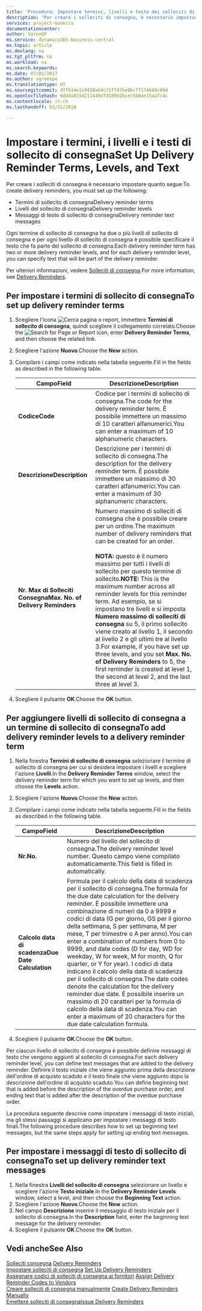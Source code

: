 ```yaml
---
title: 'Procedura: Impostare termini, livelli e testo dei solleciti di consegna'
description: "Per creare i solleciti di consegna, è necessario impostare i termini, i livelli e i testi dei solleciti di consegna. messaggi"
services: project-madeira
documentationcenter: 
author: SorenGP
ms.service: dynamics365-business-central
ms.topic: article
ms.devlang: na
ms.tgt_pltfrm: na
ms.workload: na
ms.search.keywords: 
ms.date: 07/01/2017
ms.author: sgroespe
ms.translationtype: HT
ms.sourcegitcommit: d7fb34e1c9428a64c71ff47be8bcff174649c00d
ms.openlocfilehash: 6ddda815d211440dfd18982bcec5b8ae15aafc4c
ms.contentlocale: it-ch
ms.lasthandoff: 03/22/2018

---
```

# <a name="set-up-delivery-reminder-terms-levels-and-text"></a><span data-ttu-id="f8a0f-104">Impostare i termini, i livelli e i testi di sollecito di consegna</span><span class="sxs-lookup"><span data-stu-id="f8a0f-104">Set Up Delivery Reminder Terms, Levels, and Text</span></span>
<span data-ttu-id="f8a0f-105">Per creare i solleciti di consegna è necessario impostare quanto segue:</span><span class="sxs-lookup"><span data-stu-id="f8a0f-105">To create delivery reminders, you must set up the following:</span></span>  

- <span data-ttu-id="f8a0f-106">Termini di sollecito di consegna</span><span class="sxs-lookup"><span data-stu-id="f8a0f-106">Delivery reminder terms</span></span>  
- <span data-ttu-id="f8a0f-107">Livelli del sollecito di consegna</span><span class="sxs-lookup"><span data-stu-id="f8a0f-107">Delivery reminder levels</span></span>  
- <span data-ttu-id="f8a0f-108">Messaggi di testo di sollecito di consegna</span><span class="sxs-lookup"><span data-stu-id="f8a0f-108">Delivery reminder text messages</span></span>  

<span data-ttu-id="f8a0f-109">Ogni termine di sollecito di consegna ha due o più livelli di sollecito di consegna e per ogni livello di sollecito di consegna è possibile specificare il testo che fa parte del sollecito di consegna.</span><span class="sxs-lookup"><span data-stu-id="f8a0f-109">Each delivery reminder term has two or more delivery reminder levels, and for each delivery reminder level, you can specify text that will be part of the delivery reminder.</span></span>  

<span data-ttu-id="f8a0f-110">Per ulteriori informazioni, vedere [Solleciti di consegna](delivery-reminders.md).</span><span class="sxs-lookup"><span data-stu-id="f8a0f-110">For more information, see [Delivery Reminders](delivery-reminders.md).</span></span>  

## <a name="to-set-up-delivery-reminder-terms"></a><span data-ttu-id="f8a0f-111">Per impostare i termini di sollecito di consegna</span><span class="sxs-lookup"><span data-stu-id="f8a0f-111">To set up delivery reminder terms</span></span>  

1.  <span data-ttu-id="f8a0f-112">Scegliere l'icona ![Cerca pagina o report](../../media/ui-search/search_small.png "icona Cerca pagina o report"), immettere **Termini di sollecito di consegna**, quindi scegliere il collegamento correlato.</span><span class="sxs-lookup"><span data-stu-id="f8a0f-112">Choose the ![Search for Page or Report](../../media/ui-search/search_small.png "Search for Page or Report icon") icon, enter **Delivery Reminder Terms**, and then choose the related link.</span></span>  
2.  <span data-ttu-id="f8a0f-113">Scegliere l'azione **Nuovo**.</span><span class="sxs-lookup"><span data-stu-id="f8a0f-113">Choose the **New** action.</span></span>  
3.  <span data-ttu-id="f8a0f-114">Compilare i campi come indicato nella tabella seguente.</span><span class="sxs-lookup"><span data-stu-id="f8a0f-114">Fill in the fields as described in the following table.</span></span>  

    |<span data-ttu-id="f8a0f-115">Campo</span><span class="sxs-lookup"><span data-stu-id="f8a0f-115">Field</span></span>|<span data-ttu-id="f8a0f-116">Descrizione</span><span class="sxs-lookup"><span data-stu-id="f8a0f-116">Description</span></span>|  
    |---------------------------------|---------------------------------------|  
    |<span data-ttu-id="f8a0f-117">**Codice**</span><span class="sxs-lookup"><span data-stu-id="f8a0f-117">**Code**</span></span>|<span data-ttu-id="f8a0f-118">Codice per i termini di sollecito di consegna.</span><span class="sxs-lookup"><span data-stu-id="f8a0f-118">The code for the delivery reminder term.</span></span> <span data-ttu-id="f8a0f-119">È possibile immettere un massimo di 10 caratteri alfanumerici.</span><span class="sxs-lookup"><span data-stu-id="f8a0f-119">You can enter a maximum of 10 alphanumeric characters.</span></span>|  
    |<span data-ttu-id="f8a0f-120">**Descrizione**</span><span class="sxs-lookup"><span data-stu-id="f8a0f-120">**Description**</span></span>|<span data-ttu-id="f8a0f-121">Descrizione per i termini di sollecito di consegna.</span><span class="sxs-lookup"><span data-stu-id="f8a0f-121">The description for the delivery reminder term.</span></span> <span data-ttu-id="f8a0f-122">È possibile immettere un massimo di 30 caratteri alfanumerici.</span><span class="sxs-lookup"><span data-stu-id="f8a0f-122">You can enter a maximum of 30 alphanumeric characters.</span></span>|  
    |<span data-ttu-id="f8a0f-123">**Nr. Max di Solleciti Consegna**</span><span class="sxs-lookup"><span data-stu-id="f8a0f-123">**Max. No. of Delivery Reminders**</span></span>|<span data-ttu-id="f8a0f-124">Numero massimo di solleciti di consegna che è possibile creare per un ordine.</span><span class="sxs-lookup"><span data-stu-id="f8a0f-124">The maximum number of delivery reminders that can be created for an order.</span></span><br /><br /> <span data-ttu-id="f8a0f-125">**NOTA:** questo è il numero massimo per tutti i livelli di sollecito per questo termine di sollecito.</span><span class="sxs-lookup"><span data-stu-id="f8a0f-125">**NOTE:** This is the maximum number across all reminder levels for this reminder term.</span></span> <span data-ttu-id="f8a0f-126">Ad esempio, se si impostano tre livelli e si imposta **Numero massimo di solleciti di consegna** su 5, il primo sollecito viene creato al livello 1, il secondo al livello 2 e gli ultimi tre al livello 3.</span><span class="sxs-lookup"><span data-stu-id="f8a0f-126">For example, if you have set up three levels, and you set **Max. No. of Delivery Reminders** to 5, the first reminder is created at level 1, the second at level 2, and the last three at level 3.</span></span>|  

4.  <span data-ttu-id="f8a0f-127">Scegliere il pulsante **OK**.</span><span class="sxs-lookup"><span data-stu-id="f8a0f-127">Choose the **OK** button.</span></span>  

## <a name="to-add-delivery-reminder-levels-to-a-delivery-reminder-term"></a><span data-ttu-id="f8a0f-128">Per aggiungere livelli di sollecito di consegna a un termine di sollecito di consegna</span><span class="sxs-lookup"><span data-stu-id="f8a0f-128">To add delivery reminder levels to a delivery reminder term</span></span>  

1.  <span data-ttu-id="f8a0f-129">Nella finestra **Termini di sollecito di consegna** selezionare il termine di sollecito di consegna per cui si desidera impostare i livelli e scegliere l'azione **Livelli**.</span><span class="sxs-lookup"><span data-stu-id="f8a0f-129">In the **Delivery Reminder Terms** window, select the delivery reminder term for which you want to set up levels, and then choose the **Levels** action.</span></span>  
2.  <span data-ttu-id="f8a0f-130">Scegliere l'azione **Nuovo**.</span><span class="sxs-lookup"><span data-stu-id="f8a0f-130">Choose the **New** action.</span></span>  
3.  <span data-ttu-id="f8a0f-131">Compilare i campi come indicato nella tabella seguente.</span><span class="sxs-lookup"><span data-stu-id="f8a0f-131">Fill in the fields as described in the following table.</span></span>  

    |<span data-ttu-id="f8a0f-132">Campo</span><span class="sxs-lookup"><span data-stu-id="f8a0f-132">Field</span></span>|<span data-ttu-id="f8a0f-133">Descrizione</span><span class="sxs-lookup"><span data-stu-id="f8a0f-133">Description</span></span>|  
    |---------------------------------|---------------------------------------|  
    |<span data-ttu-id="f8a0f-134">**Nr.**</span><span class="sxs-lookup"><span data-stu-id="f8a0f-134">**No.**</span></span>|<span data-ttu-id="f8a0f-135">Numero del livello del sollecito di consegna.</span><span class="sxs-lookup"><span data-stu-id="f8a0f-135">The delivery reminder level number.</span></span> <span data-ttu-id="f8a0f-136">Questo campo viene compilato automaticamente.</span><span class="sxs-lookup"><span data-stu-id="f8a0f-136">This field is filled in automatically.</span></span>|  
    |<span data-ttu-id="f8a0f-137">**Calcolo data di scadenza**</span><span class="sxs-lookup"><span data-stu-id="f8a0f-137">**Due Date Calculation**</span></span>|<span data-ttu-id="f8a0f-138">Formula per il calcolo della data di scadenza per il sollecito di consegna.</span><span class="sxs-lookup"><span data-stu-id="f8a0f-138">The formula for the due date calculation for the delivery reminder.</span></span> <span data-ttu-id="f8a0f-139">È possibile immettere una combinazione di numeri da 0 a 9999 e codici di data (G per giorno, GS per il giorno della settimana, S per settimana, M per mese, T per trimestre o A per anno).</span><span class="sxs-lookup"><span data-stu-id="f8a0f-139">You can enter a combination of numbers from 0 to 9999, and date codes (D for day, WD for weekday, W for week, M for month, Q for quarter, or Y for year).</span></span> <span data-ttu-id="f8a0f-140">I codici di data indicano il calcolo della data di scadenza per il sollecito di consegna.</span><span class="sxs-lookup"><span data-stu-id="f8a0f-140">The date codes denote the calculation for the delivery reminder due date.</span></span> <span data-ttu-id="f8a0f-141">È possibile inserire un massimo di 20 caratteri per la formula di calcolo della data di scadenza.</span><span class="sxs-lookup"><span data-stu-id="f8a0f-141">You can enter a maximum of 20 characters for the due date calculation formula.</span></span>|  

4.  <span data-ttu-id="f8a0f-142">Scegliere il pulsante **OK**.</span><span class="sxs-lookup"><span data-stu-id="f8a0f-142">Choose the **OK** button.</span></span>  

<span data-ttu-id="f8a0f-143">Per ciascun livello di sollecito di consegna è possibile definire messaggi di testo che vengono aggiunti al sollecito di consegna.</span><span class="sxs-lookup"><span data-stu-id="f8a0f-143">For each delivery reminder level, you can define text messages that are added to the delivery reminder.</span></span> <span data-ttu-id="f8a0f-144">Definire il testo iniziale che viene aggiunto prima della descrizione dell'ordine di acquisto scaduto e il testo finale che viene aggiunto dopo la descrizione dell'ordine di acquisto scaduto.</span><span class="sxs-lookup"><span data-stu-id="f8a0f-144">You can define beginning text that is added before the description of the overdue purchase order, and ending text that is added after the description of the overdue purchase order.</span></span>  

<span data-ttu-id="f8a0f-145">La procedura seguente descrive come impostare i messaggi di testo iniziali, ma gli stessi passaggi si applicano per impostare i messaggi di testo finali.</span><span class="sxs-lookup"><span data-stu-id="f8a0f-145">The following procedure describes how to set up beginning text messages, but the same steps apply for setting up ending text messages.</span></span>  

## <a name="to-set-up-delivery-reminder-text-messages"></a><span data-ttu-id="f8a0f-146">Per impostare i messaggi di testo di sollecito di consegna</span><span class="sxs-lookup"><span data-stu-id="f8a0f-146">To set up delivery reminder text messages</span></span>  

1.  <span data-ttu-id="f8a0f-147">Nella finestra **Livelli del sollecito di consegna** selezionare un livello e scegliere l'azione **Testo iniziale**.</span><span class="sxs-lookup"><span data-stu-id="f8a0f-147">In the **Delivery Reminder Levels** window, select a level, and then choose the **Beginning Text** action.</span></span>  
2.  <span data-ttu-id="f8a0f-148">Scegliere l'azione **Nuovo**.</span><span class="sxs-lookup"><span data-stu-id="f8a0f-148">Choose the **New** action.</span></span>  
3.  <span data-ttu-id="f8a0f-149">Nel campo **Descrizione** inserire il messaggio di testo iniziale per il sollecito di consegna.</span><span class="sxs-lookup"><span data-stu-id="f8a0f-149">In the **Description** field, enter the beginning text message for the delivery reminder.</span></span>  
4.  <span data-ttu-id="f8a0f-150">Scegliere il pulsante **OK**.</span><span class="sxs-lookup"><span data-stu-id="f8a0f-150">Choose the **OK** button.</span></span>  

## <a name="see-also"></a><span data-ttu-id="f8a0f-151">Vedi anche</span><span class="sxs-lookup"><span data-stu-id="f8a0f-151">See Also</span></span>  
 <span data-ttu-id="f8a0f-152">[Solleciti consegna](delivery-reminders.md) </span><span class="sxs-lookup"><span data-stu-id="f8a0f-152">[Delivery Reminders](delivery-reminders.md) </span></span>  
 <span data-ttu-id="f8a0f-153">[Impostare solleciti di consegna](how-to-set-up-delivery-reminders.md) </span><span class="sxs-lookup"><span data-stu-id="f8a0f-153">[Set Up Delivery Reminders](how-to-set-up-delivery-reminders.md) </span></span>  
 <span data-ttu-id="f8a0f-154">[Assegnare codici di solleciti di consegna ai fornitori](how-to-assign-delivery-reminder-codes-to-vendors.md) </span><span class="sxs-lookup"><span data-stu-id="f8a0f-154">[Assign Delivery Reminder Codes to Vendors](how-to-assign-delivery-reminder-codes-to-vendors.md) </span></span>  
 <span data-ttu-id="f8a0f-155">[Creare solleciti di consegna manualmente](how-to-create-delivery-reminders-manually.md) </span><span class="sxs-lookup"><span data-stu-id="f8a0f-155">[Create Delivery Reminders Manually](how-to-create-delivery-reminders-manually.md) </span></span>  
 [<span data-ttu-id="f8a0f-156">Emettere solleciti di consegna</span><span class="sxs-lookup"><span data-stu-id="f8a0f-156">Issue Delivery Reminders</span></span>](how-to-issue-delivery-reminders.md)

